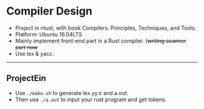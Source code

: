 # Compiler Design 
* Project in ntust, with book Compilers: Principles, Techniques, and Tools.
* Platform: Ubuntu 16.04LTS
* Mainly implement front-end part in a Rust compiler. 
(~~writing scanner part
  now~~
* Use lex & yacc.

***
## ProjectEin
* Use `./make.sh` to generate lex.yy.c and a.out.
* Then use `./a.out` to input your rust program and get tokens.
